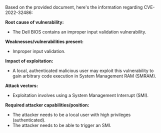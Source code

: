 Based on the provided document, here's the information regarding CVE-2022-32486:

**Root cause of vulnerability:**
- The Dell BIOS contains an improper input validation vulnerability.

**Weaknesses/vulnerabilities present:**
- Improper input validation.

**Impact of exploitation:**
- A local, authenticated malicious user may exploit this vulnerability to gain arbitrary code execution in System Management RAM (SMRAM).

**Attack vectors:**
- Exploitation involves using a System Management Interrupt (SMI).

**Required attacker capabilities/position:**
- The attacker needs to be a local user with high privileges (authenticated).
- The attacker needs to be able to trigger an SMI.